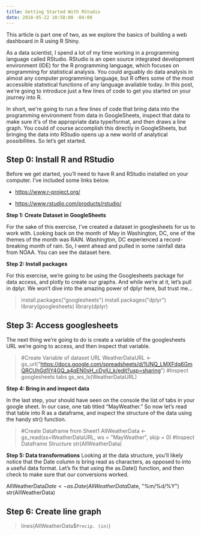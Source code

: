 ```yaml
---
title: Getting Started With RStudio
date: 2018-05-22 10:50:00 -04:00
---
```


This article is part one of two, as we explore the basics of building a web dashboard in R using R Shiny.

As a data scientist, I spend a lot of my time working in a programming language called RStudio. RStudio is an open source integrated development environment (IDE) for the R programming language, which focuses on programming for statistical analysis. You could arguably do data analysis in almost any computer programming language, but R offers some of the most accessible statistical functions of any language available today. In this post, we’re going to introduce just a few lines of code to get you started on your journey into R. 

In short, we're going to run a few lines of code that bring data into the programming environment from data in GoogleSheets, inspect that data to make sure it's of the appropriate data type/format, and then draws a line graph. You could of course accomplish this directly in GoogleSheets, but bringing the data into RStudio opens up a new world of analytical possibilities. So let’s get started.

## Step 0: Install R and RStudio

Before we get started, you’ll need to have R and RStudio installed on your computer. I’ve included some links below.

* https://www.r-project.org/

* https://www.rstudio.com/products/rstudio/

**Step 1: Create Dataset in GoogleSheets**

For the sake of this exercise, I’ve created a dataset in googlesheets for us to work with. Looking back on the month of May in Washington, DC, one of the themes of the month was RAIN. Washington, DC experienced a record-breaking month of rain. So, I went ahead and pulled in some rainfall data from NOAA. You can see the dataset here.

**Step 2: Install packages**

For this exercise, we’re going to be using the Googlesheets package for data access, and plotly to create our graphs. And while we’re at it, let’s pull in dplyr. We won’t dive into the amazing power of dplyr here, but trust me…

> install.packages("googlesheets")
> install.packages("dplyr")
> library(googlesheets)
> library(dplyr)

## Step 3: Access googlesheets

The next thing we’re going to do is create a variable of the googlesheets URL we’re going to access, and then inspect that variable.

> #Create Variable of dataset URL
> WeatherDataURL <- gs_url("https://docs.google.com/spreadsheets/d/1UNQ_LMXFdq6GmQRCUhGd1iY4GQ_a4qEN0sH_cDylU_k/edit?usp=sharing")
> \#Inspect googlesheets tabs
> gs_ws_ls(WeatherDataURL)

**Step 4: Bring in and inspect data**

In the last step, your should have seen on the console the list of tabs in your google sheet. In our case, one tab titled “MayWeather.” So now let’s read that table into R as a dataframe, and inspect the structure of the data using the handy str() function.

> #Create Dataframe from Sheet1
> AllWeatherData <-  gs_read(ss=WeatherDataURL, ws = "MayWeather", skip = 0)
> \#Inspect Dataframe Structure
> str(AllWeatherData)

**Step 5: Data transformations**
Looking at the data structure, you’ll likely notice that the Date column is bring read as characters, as opposed to into a useful data format. Let’s fix that using the as.Date() function, and then check to make sure that our conversions worked.

AllWeatherData$Date <- as.Date(AllWeatherData$Date, "%m/%d/%Y")
str(AllWeatherData)

## Step 6: Create line graph

> lines(AllWeatherData$`Precip. (in)`)